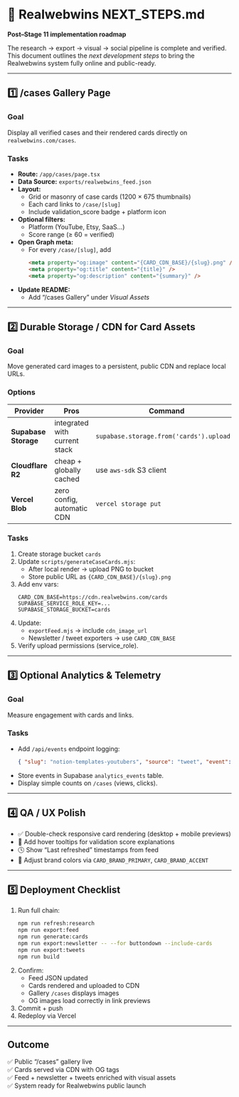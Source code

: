 # 🚀 Realwebwins NEXT_STEPS.md
**Post–Stage 11 implementation roadmap**

The research → export → visual → social pipeline is complete and verified.  
This document outlines the *next development steps* to bring the Realwebwins system fully online and public-ready.

---

## 1️⃣ /cases Gallery Page

### Goal
Display all verified cases and their rendered cards directly on `realwebwins.com/cases`.

### Tasks
- **Route:** `/app/cases/page.tsx`  
- **Data Source:** `exports/realwebwins_feed.json`
- **Layout:**
  - Grid or masonry of case cards (1200 × 675 thumbnails)
  - Each card links to `/case/[slug]`
  - Include validation_score badge + platform icon
- **Optional filters:**
  - Platform (YouTube, Etsy, SaaS…)
  - Score range (≥ 60 = verified)
- **Open Graph meta:**
  - For every `/case/[slug]`, add  
    ```html
    <meta property="og:image" content="{CARD_CDN_BASE}/{slug}.png" />
    <meta property="og:title" content="{title}" />
    <meta property="og:description" content="{summary}" />
    ```
- **Update README:**
  - Add “/cases Gallery” under *Visual Assets*

---

## 2️⃣ Durable Storage / CDN for Card Assets

### Goal
Move generated card images to a persistent, public CDN and replace local URLs.

### Options
| Provider | Pros | Command |
|-----------|------|---------|
| **Supabase Storage** | integrated with current stack | `supabase.storage.from('cards').upload()` |
| **Cloudflare R2** | cheap + globally cached | use `aws-sdk` S3 client |
| **Vercel Blob** | zero config, automatic CDN | `vercel storage put` |

### Tasks
1. Create storage bucket `cards`
2. Update `scripts/generateCaseCards.mjs`:
   - After local render → upload PNG to bucket
   - Store public URL as `{CARD_CDN_BASE}/{slug}.png`
3. Add env vars:
   ```
   CARD_CDN_BASE=https://cdn.realwebwins.com/cards
   SUPABASE_SERVICE_ROLE_KEY=...
   SUPABASE_STORAGE_BUCKET=cards
   ```
4. Update:
   - `exportFeed.mjs` → include `cdn_image_url`
   - Newsletter / tweet exporters → use `CARD_CDN_BASE`
5. Verify upload permissions (service_role).

---

## 3️⃣ Optional Analytics & Telemetry

### Goal
Measure engagement with cards and links.

### Tasks
- Add `/api/events` endpoint logging:
  ```json
  { "slug": "notion-templates-youtubers", "source": "tweet", "event": "click" }
  ```
- Store events in Supabase `analytics_events` table.
- Display simple counts on `/cases` (views, clicks).

---

## 4️⃣ QA / UX Polish

- ✅ Double-check responsive card rendering (desktop + mobile previews)
- 🧠 Add hover tooltips for validation score explanations
- 🕓 Show “Last refreshed” timestamps from feed
- 🎨 Adjust brand colors via `CARD_BRAND_PRIMARY`, `CARD_BRAND_ACCENT`

---

## 5️⃣ Deployment Checklist

1. Run full chain:
   ```bash
   npm run refresh:research
   npm run export:feed
   npm run generate:cards
   npm run export:newsletter -- --for buttondown --include-cards
   npm run export:tweets
   npm run build
   ```
2. Confirm:
   - Feed JSON updated
   - Cards rendered and uploaded to CDN
   - Gallery `/cases` displays images
   - OG images load correctly in link previews
3. Commit + push
4. Redeploy via Vercel

---

## Outcome

✅ Public “/cases” gallery live  
✅ Cards served via CDN with OG tags  
✅ Feed + newsletter + tweets enriched with visual assets  
✅ System ready for Realwebwins public launch
